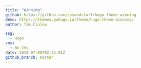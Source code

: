 ```yaml
---
title: "Winning"
github: https://github.com/cssandstuff/hugo-theme-winning
demo: https://themes.gohugo.io/theme/hugo-theme-winning/
author: Tim Clulow

ssg:
  - Hugo
cms:
  - No Cms
date: 2018-07-06T02:33:01Z
github_branch: master
---
```

